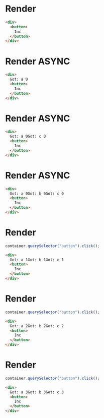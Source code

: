 # Render
```html
<div>
  <button>
    Inc
  </button>
</div>
```


# Render ASYNC
```html
<div>
  Got: a 0
  <button>
    Inc
  </button>
</div>
```


# Render ASYNC
```html
<div>
  Got: a 0Got: c 0
  <button>
    Inc
  </button>
</div>
```


# Render ASYNC
```html
<div>
  Got: a 0Got: b 0Got: c 0
  <button>
    Inc
  </button>
</div>
```


# Render
```js
container.querySelector("button").click();
```
```html
<div>
  Got: a 1Got: b 1Got: c 1
  <button>
    Inc
  </button>
</div>
```


# Render
```js
container.querySelector("button").click();
```
```html
<div>
  Got: a 2Got: b 2Got: c 2
  <button>
    Inc
  </button>
</div>
```


# Render
```js
container.querySelector("button").click();
```
```html
<div>
  Got: a 3Got: b 3Got: c 3
  <button>
    Inc
  </button>
</div>
```

